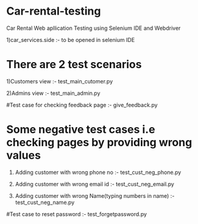 # Car-rental-testing
Car Rental Web apllication Testing using Selenium IDE and Webdriver

1)car_services.side :- to be opened in selenium IDE

# There are 2 test scenarios

1)Customers view :- test_main_cutomer.py

2)Admins view :- test_main_admin.py

#Test case for checking feedback page :- give_feedback.py

# Some negative test cases i.e checking pages by providing wrong values

1) Adding customer with wrong phone no :- test_cust_neg_phone.py

2) Adding customer with wrong email id :- test_cust_neg_email.py

3) Adding customer with wrong Name(typing numbers in name) :- test_cust_neg_name.py

#Test case to reset password :- test_forgetpassword.py
